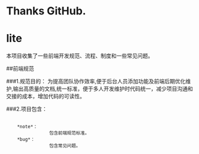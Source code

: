# Thanks GitHub.

lite
====

本项目收集了一些前端开发规范、流程、制度和一些常见问题。

##前端规范

###1.规范目的：
为提高团队协作效率,便于后台人员添加功能及前端后期优化维护,输出高质量的文档,统一标准，便于多人开发维护时代码统一，减少项目沟通和交接的成本，增加代码的可读性。

###2.项目包含：

```

	*note*：
				包含前端规范标准。
	*bug*：
				包含常见问题。
	
```